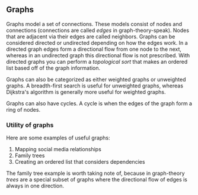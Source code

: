 ## Graphs

Graphs model a set of connections. These models consist of nodes and connections (connections are called *edges* in graph-theory-speak).  Nodes that are adjacent via their edges are called neighbors. Graphs can be considered directed or undirected depending on how the edges work. In a directed graph edges form a directional flow from one node to the next, whereas in an undirected graph this directional flow is not prescribed. With directed graphs you can perform a *topological sort* that makes an ordered list based off of the graph information.

Graphs can also be categorized as either weighted graphs or unweighted graphs. A breadth-first search is useful for unweighted graphs, whereas Dijkstra's algorithm is generally more useful for weighted graphs.

Graphs can also have cycles. A cycle is when the edges of the graph form a ring of nodes.

### Utility of graphs

Here are some examples of useful graphs:

1. Mapping social media relationships
2. Family trees
3. Creating an ordered list that considers dependencies

The family tree example is worth taking note of, because in graph-theory *trees* are a special subset of graphs where the directional flow of edges is always in one direction.

